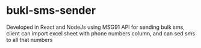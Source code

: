 # bukl-sms-sender
Developed in React and NodeJs using MSG91 API for sending bulk sms, client can import excel sheet with phone numbers column, and can sed sms to all that numbers
